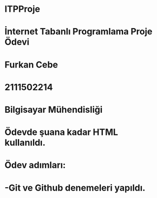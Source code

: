 # ITPProje
# İnternet Tabanlı Programlama Proje Ödevi
# Furkan Cebe
# 2111502214
# Bilgisayar Mühendisliği
#
# Ödevde şuana kadar HTML kullanıldı.
#
# Ödev adımları:
# -Git ve Github denemeleri yapıldı.
